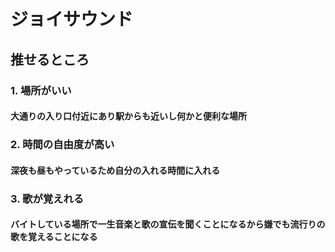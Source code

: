 # ジョイサウンド

## 推せるところ
### 1. 場所がいい
#### 大通りの入り口付近にあり駅からも近いし何かと便利な場所
### 2. 時間の自由度が高い
#### 深夜も昼もやっているため自分の入れる時間に入れる
### 3. 歌が覚えれる
#### バイトしている場所で一生音楽と歌の宣伝を聞くことになるから嫌でも流行りの歌を覚えることになる
